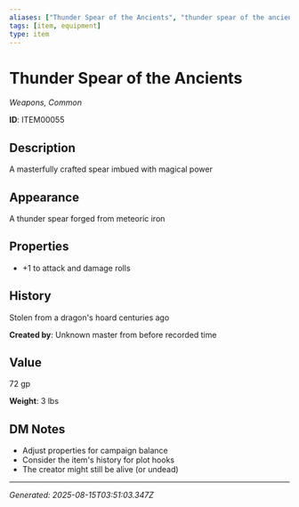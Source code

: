 ```yaml
---
aliases: ["Thunder Spear of the Ancients", "thunder spear of the ancients", "Thunder Spear of Ancients", "Ancients the of Spear Thunder"]
tags: [item, equipment]
type: item
---
```


# Thunder Spear of the Ancients

*Weapons, Common*

**ID**: ITEM00055

## Description
A masterfully crafted spear imbued with magical power

## Appearance
A thunder spear forged from meteoric iron

## Properties
- +1 to attack and damage rolls

## History
Stolen from a dragon's hoard centuries ago

**Created by**: Unknown master from before recorded time

## Value
72 gp

**Weight**: 3 lbs

## DM Notes
- Adjust properties for campaign balance
- Consider the item's history for plot hooks
- The creator might still be alive (or undead)

---
*Generated: 2025-08-15T03:51:03.347Z*
